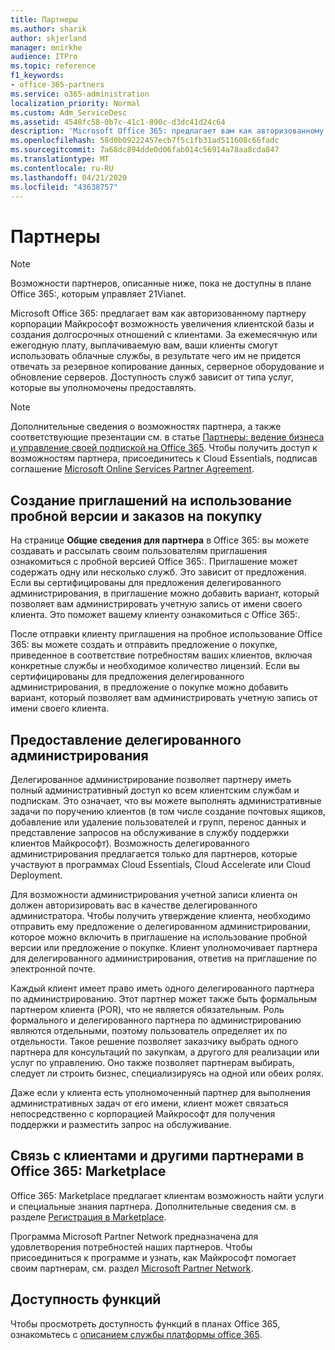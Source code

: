 ```yaml
---
title: Партнеры
ms.author: sharik
author: skjerland
manager: mnirkhe
audience: ITPro
ms.topic: reference
f1_keywords:
- office-365-partners
ms.service: o365-administration
localization_priority: Normal
ms.custom: Adm_ServiceDesc
ms.assetid: 4548fc58-0b7c-41c1-890c-d3dc41d24c64
description: 'Microsoft Office 365: предлагает вам как авторизованному партнеру корпорации Майкрософт возможность увеличения клиентской базы и создания долгосрочных отношений с клиентами. За ежемесячную или ежегодную плату, выплачиваемую вам, ваши клиенты смогут использовать облачные службы, в результате чего им не придется отвечать за резервное копирование данных, серверное оборудование и обновление серверов. Доступность служб зависит от типа услуг, которые вы уполномочены предоставлять.'
ms.openlocfilehash: 58d0b09222457ecb7f5c1fb31ad511608c66fadc
ms.sourcegitcommit: 7a68dc894dde0d06fab014c56914a78aa8cda847
ms.translationtype: MT
ms.contentlocale: ru-RU
ms.lasthandoff: 04/21/2020
ms.locfileid: "43638757"
---
```

# <a name="partners"></a>Партнеры

> [!NOTE]
> Возможности партнеров, описанные ниже, пока не доступны в плане Office 365:, которым управляет 21Vianet. 
  
Microsoft Office 365: предлагает вам как авторизованному партнеру корпорации Майкрософт возможность увеличения клиентской базы и создания долгосрочных отношений с клиентами. За ежемесячную или ежегодную плату, выплачиваемую вам, ваши клиенты смогут использовать облачные службы, в результате чего им не придется отвечать за резервное копирование данных, серверное оборудование и обновление серверов. Доступность служб зависит от типа услуг, которые вы уполномочены предоставлять.
  
> [!NOTE]
> Дополнительные сведения о возможностях партнера, а также соответствующие презентации см. в статье [Партнеры: ведение бизнеса и управление своей подпиской на Office 365](https://go.microsoft.com/fwlink/?LinkID=271614&amp;clcid=0x409). Чтобы получить доступ к возможностям партнера, присоединитесь к Cloud Essentials, подписав соглашение [Microsoft Online Services Partner Agreement](https://go.microsoft.com/fwlink/p/?LinkId=285473). 
  
## <a name="create-trial-invitations-and-purchase-orders"></a>Создание приглашений на использование пробной версии и заказов на покупку

На странице **Общие сведения для партнера** в Office 365: вы можете создавать и рассылать своим пользователям приглашения ознакомиться с пробной версией Office 365:. Приглашение может содержать одну или несколько служб. Это зависит от предложения. Если вы сертифицированы для предложения делегированного администрирования, в приглашение можно добавить вариант, который позволяет вам администрировать учетную запись от имени своего клиента. Это поможет вашему клиенту ознакомиться с Office 365:. 
  
После отправки клиенту приглашения на пробное использование Office 365: вы можете создать и отправить предложение о покупке, приведенное в соответствие потребностям ваших клиентов, включая конкретные службы и необходимое количество лицензий. Если вы сертифицированы для предложения делегированного администрирования, в предложение о покупке можно добавить вариант, который позволяет вам администрировать учетную запись от имени своего клиента.
  
## <a name="provide-delegated-administration"></a>Предоставление делегированного администрирования

Делегированное администрирование позволяет партнеру иметь полный административный доступ ко всем клиентским службам и подпискам. Это означает, что вы можете выполнять административные задачи по поручению клиентов (в том числе создание почтовых ящиков, добавление или удаление пользователей и групп, перенос данных и представление запросов на обслуживание в службу поддержки клиентов Майкрософт). Возможность делегированного администрирования предлагается только для партнеров, которые участвуют в программах Cloud Essentials, Cloud Accelerate или Cloud Deployment.
  
Для возможности администрирования учетной записи клиента он должен авторизировать вас в качестве делегированного администратора. Чтобы получить утверждение клиента, необходимо отправить ему предложение о делегированном администрировании, которое можно включить в приглашение на использование пробной версии или предложение о покупке. Клиент уполномочивает партнера для делегированного администрирования, ответив на приглашение по электронной почте.
  
Каждый клиент имеет право иметь одного делегированного партнера по администрированию. Этот партнер может также быть формальным партнером клиента (POR), что не является обязательным. Роль формального и делегированного партнера по администрированию являются отдельными, поэтому пользователь определяет их по отдельности. Такое решение позволяет заказчику выбрать одного партнера для консультаций по закупкам, а другого для реализации или услуг по управлению. Оно также позволяет партнерам выбирать, следует ли строить бизнес, специализируясь на одной или обеих ролях.
  
Даже если у клиента есть уполномоченный партнер для выполнения административных задач от его имени, клиент может связаться непосредственно с корпорацией Майкрософт для получения поддержки и разместить запрос на обслуживание.
  
## <a name="connect-with-customers-and-other-partners-in-the-office-365-marketplace"></a>Связь с клиентами и другими партнерами в Office 365: Marketplace

Office 365: Marketplace предлагает клиентам возможность найти услуги и специальные знания партнера. Дополнительные сведения см. в разделе [Регистрация в Marketplace](https://go.microsoft.com/fwlink/?LinkID=272019&amp;clcid=0x409).
  
Программа Microsoft Partner Network предназначена для удовлетворения потребностей наших партнеров. Чтобы присоединиться к программе и узнать, как Майкрософт помогает своим партнерам, см. раздел [Microsoft Partner Network](https://go.microsoft.com/fwlink/?LinkID=272021&amp;clcid=0x409).
  
## <a name="feature-availability"></a>Доступность функций

Чтобы просмотреть доступность функций в планах Office 365, ознакомьтесь с [описанием службы платформы office 365](office-365-platform-service-description.md).
  